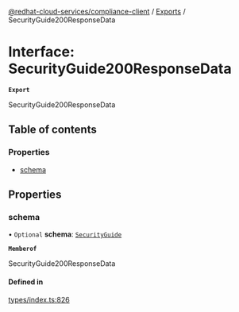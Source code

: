 [@redhat-cloud-services/compliance-client](../README.md) / [Exports](../modules.md) / SecurityGuide200ResponseData

# Interface: SecurityGuide200ResponseData

**`Export`**

SecurityGuide200ResponseData

## Table of contents

### Properties

- [schema](SecurityGuide200ResponseData.md#schema)

## Properties

### schema

• `Optional` **schema**: [`SecurityGuide`](SecurityGuide.md)

**`Memberof`**

SecurityGuide200ResponseData

#### Defined in

[types/index.ts:826](https://github.com/RedHatInsights/javascript-clients/blob/main/packages/compliance/types/index.ts#L826)
